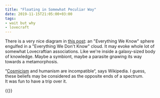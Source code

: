 ```yaml
---
title: "Floating in Somewhat Peculiar Way"
date: 2019-11-15T21:05:00+03:00
tags:
- wait but why
- lovecraft
---
```


There is a very nice diagram in [this post][]: an "Everything We Know" sphere engulfed in a "Everything We Don't Know" cloud. It may evoke whole lot of somewhat Lovecraftian associations. Like we're inside a galaxy-sized body of knowledge. Maybe a symbiont, maybe a parasite gnawing its way towards a metamorphosis.

“[Cosmicism] and humanism are incompatible“, says Wikipedia. I guess, these beliefs may be considered as the opposite ends of a spectrum.\
It was fun to have a trip over it.

{{<youtube S7Rqgo0eSeg>}}

[this post]: https://waitbutwhy.com/2014/10/religion-for-the-nonreligious.html
[Cosmicism]: https://en.wikipedia.org/wiki/Cosmicism